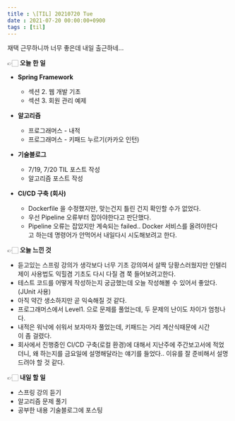 ```yaml
---
title : \[TIL] 20210720 Tue
date : 2021-07-20 00:00:00+0900
tags : [til]
---
```


재택 근무하니까 너무 좋은데 내일 출근하네…   


👉🏻 **오늘 한 일**
* **Spring Framework**
    - 섹션 2. 웹 개발 기초
    - 섹션 3. 회원 관리 예제

* **알고리즘**
    - 프로그래머스 - 내적
    - 프로그래머스 - 키패드 누르기(카카오 인턴)

* **기술블로그**
    - 7/19, 7/20 TIL 포스트 작성
    - 알고리즘 포스트 작성
    
* **CI/CD 구축 (회사)**
    - Dockerfile 을 수정했지만, 맞는건지 틀린 건지 확인할 수가 없었다.
    - 우선 Pipeline 오류부터 잡아야한다고 판단했다.
    - Pipeline 오류는 잡았지만 계속되는 failed.. Docker 서비스를 올려야한다고 하는데 명령어가 안먹어서 내일다시 시도해보려고 한다.

👉🏻 **오늘 느낀 것**
- 듣고있는 스프링 강의가 생각보다 너무 기초 강의여서 살짝 당황스러웠지만 인텔리제이 사용법도 익힐겸 기초도 다시 다질 겸 쭉 들어보려고한다.
- 테스트 코드를 어떻게 작성하는지 궁금했는데 오늘 작성해볼 수 있어서 좋았다.(JUnit 사용)
- 아직 약간 생소하지만 곧 익숙해질 것 같다.
- 프로그래머스에서 Level1. 으로 문제를 풀었는데, 두 문제의 난이도 차이가 엄청나다.
- 내적은 워낙에 쉬워서 보자마자 풀었는데, 키패드는 거리 계산식때문에 시간이 좀 걸렸다.
- 회사에서 진행중인 CI/CD 구축(로컬 환경)에 대해서 지난주에 주간보고서에 적었더니, 왜 하는지를 금요일에 설명해달라는 얘기를 들었다.. 이유를 잘 준비해서 설명드려야 할 것 같다.

👉🏻 **내일 할 일**
- 스프링 강의 듣기
- 알고리즘 문제 풀기
- 공부한 내용 기술블로그에 포스팅